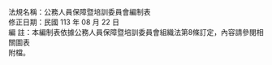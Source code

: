 法規名稱：公務人員保障暨培訓委員會編制表  
修正日期：民國 113 年 08 月 22 日  
編 註：本編制表依據公務人員保障暨培訓委員會組織法第8條訂定，內容請參閱相關圖表  
附檔。  


